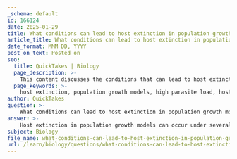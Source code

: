 ```yaml
---
_schema: default
id: 166124
date: 2025-01-29
title: What conditions can lead to host extinction in population growth models?
article_title: What conditions can lead to host extinction in population growth models?
date_format: MMM DD, YYYY
post_on_text: Posted on
seo:
  title: QuickTakes | Biology
  page_description: >-
    This content discusses the conditions that can lead to host extinction in population growth models, focusing on the dynamics between host growth rates and parasite loads.
  page_keywords: >-
    host extinction, population growth models, high parasite load, host growth rate, mortality rates, environmental stability, predator-prey dynamics, carrying capacity, non-lethal parasitism
author: QuickTakes
question: >-
    What conditions can lead to host extinction in population growth models?
answer: >-
    Host extinction in population growth models can occur under several conditions, particularly when the dynamics between host growth rates and parasite loads become unfavorable. Here are the key conditions that can lead to host extinction:\n\n1. **High Parasite Load Relative to Host Growth Rate**: If the rate of increase in the parasite population (which can be represented by the parameter $\alpha$ in models) exceeds the growth rate of the host population ($r_H$), this can lead to a decline in host numbers. Specifically, when the condition $r_H < \alpha H P$ holds, where $H$ is the host population and $P$ is the parasite population, the host population may not be able to sustain itself, leading to extinction.\n\n2. **Increased Mortality Rates Due to Parasites**: If the mortality rate of hosts due to parasitism (represented by the parameter $d$) is high, it can lead to a rapid decline in host populations. This is particularly critical when the conversion rate of parasites to host mortality ($c \alpha H P$) is less than the death rate of the host ($d P$). In this case, the host population cannot recover, leading to potential extinction.\n\n3. **Environmental Stability and Lack of Genetic Adaptation**: The assumption of stable environments without genetic adaptations can exacerbate the effects of parasitism. If hosts cannot adapt to increasing parasite loads due to environmental stability, they may be more susceptible to extinction.\n\n4. **Predator-Prey Dynamics**: In systems where predators also rely on hosts, the dynamics can become complex. If predators have an infinite appetite and can consume hosts without limit, this can further reduce host populations, especially if the host population is already stressed by parasitism.\n\n5. **Carrying Capacity Limitations**: If the carrying capacity of the environment is reached, and the host population is already under pressure from parasites, any additional stress (such as increased predation or resource competition) can lead to a rapid decline in host numbers.\n\n6. **Non-lethal Parasitism**: Even non-lethal parasitism can lead to host extinction if it significantly reduces the reproductive success of the host or increases vulnerability to other stressors.\n\nIn summary, host extinction can occur when the balance between host growth and parasite load is disrupted, particularly when the parasite load is high relative to the host's ability to reproduce and recover. Understanding these dynamics is crucial for predicting population behaviors and managing ecological systems effectively.
subject: Biology
file_name: what-conditions-can-lead-to-host-extinction-in-population-growth-models.md
url: /learn/biology/questions/what-conditions-can-lead-to-host-extinction-in-population-growth-models
---
```


&nbsp;